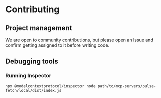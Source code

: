 # Contributing

## Project management

We are open to community contributions, but please open an Issue and confirm getting assigned to it before writing code.

## Debugging tools

### Running Inspector

```
npx @modelcontextprotocol/inspector node path/to/mcp-servers/pulse-fetch/local/dist/index.js
```